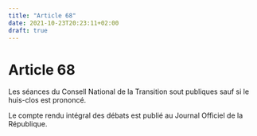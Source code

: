 ```yaml
---
title: "Article 68"
date: 2021-10-23T20:23:11+02:00
draft: true
---
```


# Article 68

Les séances du Consell National de la Transition sout publiques sauf si le huis-clos est prononcé.

Le compte rendu intégral des débats est publié au Journal Officiel de la République.
